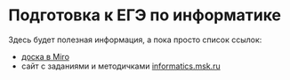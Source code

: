# Подготовка к ЕГЭ по информатике

Здесь будет полезная информация, а пока просто список ссылок:  

- [доска в Miro](https://miro.com/welcomeonboard/TGVSVXdjMGtoaFJEaEtNamRYU21oMUNBWmw5NmVWM3hQa0lNVk9jbWxFZDJJQXdJdlBMTkc1WkJVSUNYdWkydnwzMDc0NDU3MzU1Mzk1MjczMTYx?share_link_id=926508223132 "What a link!")
- сайт с заданиями и методичками [informatics.msk.ru](https://informatics.msk.ru/)
